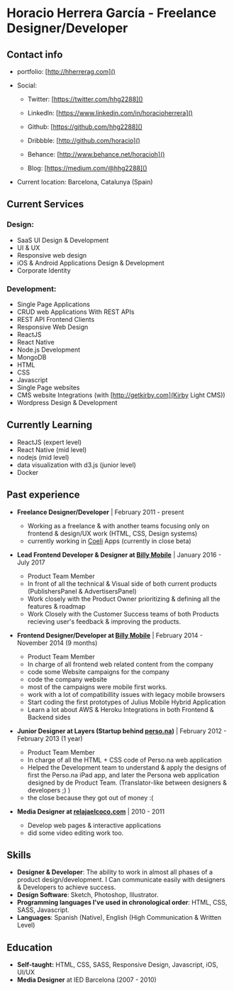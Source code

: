 # Horacio Herrera García - Freelance Designer/Developer

## Contact info

- portfolio: [http://hherrerag.com]()

- Social:
	- Twitter: [https://twitter.com/hhg2288]()
	- LinkedIn: [https://www.linkedin.com/in/horacioherrera]()
	- Github: [https://github.com/hhg2288]()
	- Dribbble: [http://github.com/horacio]()
	- Behance: [http://www.behance.net/horacioh]()

	- Blog: [https://medium.com/@hhg2288]()

- Current location: Barcelona, Catalunya (Spain)

## Current Services

### Design:

- SaaS UI Design & Development
- UI & UX
- Responsive web design
- iOS & Android Applications Design & Development
- Corporate Identity

### Development:

- Single Page Applications
- CRUD web Applications With REST APIs
- REST API Frontend Clients
- Responsive Web Design
- ReactJS
- React Native
- Node.js Development
- MongoDB
- HTML
- CSS
- Javascript
- Single Page websites
- CMS website Integrations (with [http://getkirby.com](Kirby Light CMS))
- Wordpress Design & Development

## Currently Learning

- ReactJS (expert level)
- React Native (mid level)
- nodejs (mid level)
- data visualization with d3.js (junior level)
- Docker

## Past experience

- **Freelance Designer/Developer** | February 2011 - present
	- Working as a freelance & with another teams focusing only on frontend & design/UX work (HTML, CSS, Design systems)
	- currently working in [Coeli](https://coeli.cat) Apps (currently in close beta)


- **Lead Frontend Developer & Designer at [Billy Mobile](http://billymob.com)** | January 2016 - July 2017
	- Product Team Member
	- In front of all the technical & Visual side of both current products (PublishersPanel & AdvertisersPanel)
	- Work closely with the Product Owner prioritizing & defining all the features & roadmap
	- Work Closely with the Customer Success teams of both Products recieving user's feedback & improving the products.


- **Frontend Designer/Developer at [Billy Mobile](http://billymob.com)** | February 2014 - November 2014 (9 months)
	- Product Team Member
	- In charge of all frontend web related content from the company
	- code some Website campaigns for the company
	- code the company website
	- most of the campaigns were mobile first works.
	- work with a lot of compatibillity issues with legacy mobile browsers
	- Start coding the first prototypes of Julius Mobile Hybrid Application
	- Learn a lot about AWS & Heroku Integrations in both Frontend & Backend sides


- **Junior Designer at Layers (Startup behind [perso.na](Perso.na))** | February 2012 - February 2013 (1 year)
	- Product Team Member
	- In charge of all the HTML + CSS code of Perso.na web application
	- Helped the Development team to understand & apply the designs of first the Perso.na iPad app, and later the Persona web application designed by de Product Team. (Translator-like between designers & developers ;) )
	- the close because they got out of money :(


- **Media Designer at [relajaelcoco.com](relajaelcoco.com)** | 2010 - 2011
	- Develop web pages & interactive applications
	- did some video editing work too.


## Skills

- **Designer & Developer**: The ability to work in almost all phases of a product design/development. I Can communicate easily with designers & Developers to achieve success.
- **Design Software**: Sketch, Photoshop, Illustrator.
- **Programming languages I've used in chronological order**: HTML, CSS, SASS, Javascript.
- **Languages**: Spanish (Native), English (High Communication & Written Level)


## Education

- **Self-taught:** HTML, CSS, SASS, Responsive Design, Javascript, iOS, UI/UX
- **Media Designer** at IED Barcelona (2007 - 2010)
